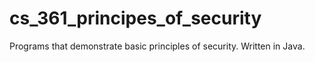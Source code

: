 # cs_361_principes_of_security
Programs that demonstrate basic principles of security. Written in Java. 
